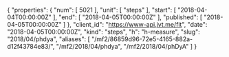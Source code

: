 {
  "properties": {
    "num": [
      5021
    ],
    "unit": [
      "steps"
    ],
    "start": [
      "2018-04-04T00:00:00Z"
    ],
    "end": [
      "2018-04-05T00:00:00Z"
    ],
    "published": [
      "2018-04-05T00:00:00Z"
    ]
  },
  "client_id": "https://www-api.jvt.me/fit",
  "date": "2018-04-05T00:00:00Z",
  "kind": "steps",
  "h": "h-measure",
  "slug": "2018/04/phdya",
  "aliases": [
    "/mf2/86859d96-72e5-4165-882a-d12f43784e83/",
    "/mf2/2018/04/phdya",
    "/mf2/2018/04/phDyA"
  ]
}
